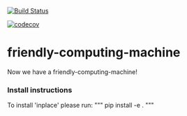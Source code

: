 [![Build Status](https://travis-ci.org/dgasmith/friendly-computing-machine.svg?branch=master)](https://travis-ci.org/dgasmith/friendly-computing-machine)

[![codecov](https://codecov.io/gh/dlf57/friendly-computing-machine/branch/master/graph/badge.svg)](https://codecov.io/gh/dlf57/friendly-computing-machine)

# friendly-computing-machine

Now we have a friendly-computing-machine!
 ### Install instructions
 To install 'inplace' please run:
 """
 pip install -e .
 """
